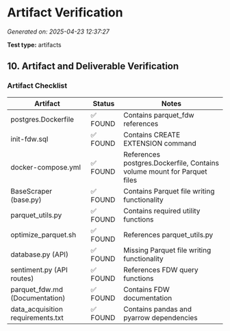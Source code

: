 # Artifact Verification

*Generated on: 2025-04-23 12:37:27*

**Test type:** artifacts

## 10. Artifact and Deliverable Verification

### Artifact Checklist

| Artifact | Status | Notes |
| -------- | ------ | ----- |
| postgres.Dockerfile | ✅ FOUND | Contains parquet_fdw references |
| init-fdw.sql | ✅ FOUND | Contains CREATE EXTENSION command |
| docker-compose.yml | ✅ FOUND | References postgres.Dockerfile, Contains volume mount for Parquet files |
| BaseScraper (base.py) | ✅ FOUND | Contains Parquet file writing functionality |
| parquet_utils.py | ✅ FOUND | Contains required utility functions |
| optimize_parquet.sh | ✅ FOUND | References parquet_utils.py |
| database.py (API) | ✅ FOUND | Missing Parquet file writing functionality |
| sentiment.py (API routes) | ✅ FOUND | References FDW query functions |
| parquet_fdw.md (Documentation) | ✅ FOUND | Contains FDW documentation |
| data_acquisition requirements.txt | ✅ FOUND | Contains pandas and pyarrow dependencies |
